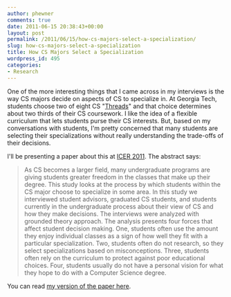 ```yaml
---
author: phewner
comments: true
date: 2011-06-15 20:38:43+00:00
layout: post
permalink: /2011/06/15/how-cs-majors-select-a-specialization/
slug: how-cs-majors-select-a-specialization
title: How CS Majors Select a Specialization
wordpress_id: 495
categories:
- Research
---
```


One of the more interesting things that I came across in my interviews is the way CS majors decide on aspects of CS to specialize in.  At Georgia Tech, students choose two of eight CS "[Threads](http://www.cc.gatech.edu/future/undergraduates/bscs/threads)" and that choice determines about two thirds of their CS coursework.  I like the idea of a flexible curriculum that lets students purse their CS interests.  But, based on my conversations with students, I'm pretty concerned that many students are selecting their specializations without really understanding the trade-offs of their decisions.

I'll be presenting a paper about this at [ICER 2011](http://dumheter.eu/).  The abstract says:



<blockquote>As CS becomes a larger field, many undergraduate programs are giving students greater freedom in the classes that make up their degree.  This study looks at the process by which students within the CS major choose to specialize in some area.  In this study we interviewed student advisors, graduated CS students, and students currently in the undergraduate process about their view of CS and how they make decisions.  The interviews were analyzed with grounded theory approach.  The analysis presents four forces that affect student decision making.  One, students often use the amount they enjoy individual classes as a sign of how well they fit with a particular specialization.  Two, students often do not research, so they select specializations based on misconceptions.  Three, students often rely on the curriculum to protect against poor educational choices.  Four, students usually do not have a personal vision for what they hope to do with a Computer Science degree.</blockquote>



You can read [my version of the paper here](http://hewner.com/wp-content/uploads/2011/06/icer2011research.pdf).

